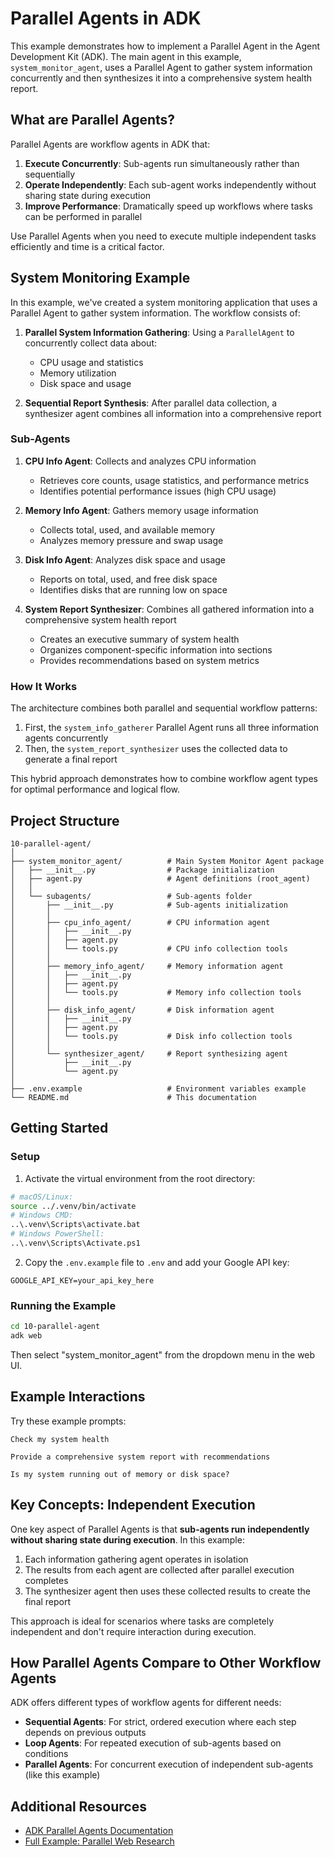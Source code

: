 # Parallel Agents in ADK

This example demonstrates how to implement a Parallel Agent in the Agent Development Kit (ADK). The main agent in this example, `system_monitor_agent`, uses a Parallel Agent to gather system information concurrently and then synthesizes it into a comprehensive system health report.

## What are Parallel Agents?

Parallel Agents are workflow agents in ADK that:

1. **Execute Concurrently**: Sub-agents run simultaneously rather than sequentially
2. **Operate Independently**: Each sub-agent works independently without sharing state during execution
3. **Improve Performance**: Dramatically speed up workflows where tasks can be performed in parallel

Use Parallel Agents when you need to execute multiple independent tasks efficiently and time is a critical factor.

## System Monitoring Example

In this example, we've created a system monitoring application that uses a Parallel Agent to gather system information. The workflow consists of:

1. **Parallel System Information Gathering**: Using a `ParallelAgent` to concurrently collect data about:
   - CPU usage and statistics
   - Memory utilization
   - Disk space and usage

2. **Sequential Report Synthesis**: After parallel data collection, a synthesizer agent combines all information into a comprehensive report

### Sub-Agents

1. **CPU Info Agent**: Collects and analyzes CPU information
   - Retrieves core counts, usage statistics, and performance metrics
   - Identifies potential performance issues (high CPU usage)

2. **Memory Info Agent**: Gathers memory usage information
   - Collects total, used, and available memory
   - Analyzes memory pressure and swap usage

3. **Disk Info Agent**: Analyzes disk space and usage
   - Reports on total, used, and free disk space
   - Identifies disks that are running low on space

4. **System Report Synthesizer**: Combines all gathered information into a comprehensive system health report
   - Creates an executive summary of system health
   - Organizes component-specific information into sections
   - Provides recommendations based on system metrics

### How It Works

The architecture combines both parallel and sequential workflow patterns:

1. First, the `system_info_gatherer` Parallel Agent runs all three information agents concurrently
2. Then, the `system_report_synthesizer` uses the collected data to generate a final report

This hybrid approach demonstrates how to combine workflow agent types for optimal performance and logical flow.

## Project Structure

```
10-parallel-agent/
│
├── system_monitor_agent/          # Main System Monitor Agent package
│   ├── __init__.py                # Package initialization
│   ├── agent.py                   # Agent definitions (root_agent)
│   │
│   └── subagents/                 # Sub-agents folder
│       ├── __init__.py            # Sub-agents initialization
│       │
│       ├── cpu_info_agent/        # CPU information agent
│       │   ├── __init__.py
│       │   ├── agent.py
│       │   └── tools.py           # CPU info collection tools
│       │
│       ├── memory_info_agent/     # Memory information agent
│       │   ├── __init__.py
│       │   ├── agent.py
│       │   └── tools.py           # Memory info collection tools
│       │
│       ├── disk_info_agent/       # Disk information agent
│       │   ├── __init__.py
│       │   ├── agent.py
│       │   └── tools.py           # Disk info collection tools
│       │
│       └── synthesizer_agent/     # Report synthesizing agent
│           ├── __init__.py
│           └── agent.py
│
├── .env.example                   # Environment variables example
└── README.md                      # This documentation
```

## Getting Started

### Setup

1. Activate the virtual environment from the root directory:
```bash
# macOS/Linux:
source ../.venv/bin/activate
# Windows CMD:
..\.venv\Scripts\activate.bat
# Windows PowerShell:
..\.venv\Scripts\Activate.ps1
```

2. Copy the `.env.example` file to `.env` and add your Google API key:
```
GOOGLE_API_KEY=your_api_key_here
```

### Running the Example

```bash
cd 10-parallel-agent
adk web
```

Then select "system_monitor_agent" from the dropdown menu in the web UI.

## Example Interactions

Try these example prompts:

```
Check my system health
```

```
Provide a comprehensive system report with recommendations
```

```
Is my system running out of memory or disk space?
```

## Key Concepts: Independent Execution

One key aspect of Parallel Agents is that **sub-agents run independently without sharing state during execution**. In this example:

1. Each information gathering agent operates in isolation
2. The results from each agent are collected after parallel execution completes
3. The synthesizer agent then uses these collected results to create the final report

This approach is ideal for scenarios where tasks are completely independent and don't require interaction during execution.

## How Parallel Agents Compare to Other Workflow Agents

ADK offers different types of workflow agents for different needs:

- **Sequential Agents**: For strict, ordered execution where each step depends on previous outputs
- **Loop Agents**: For repeated execution of sub-agents based on conditions
- **Parallel Agents**: For concurrent execution of independent sub-agents (like this example)

## Additional Resources

- [ADK Parallel Agents Documentation](https://google.github.io/adk-docs/agents/workflow-agents/parallel-agents/)
- [Full Example: Parallel Web Research](https://google.github.io/adk-docs/agents/workflow-agents/parallel-agents/#full-example-parallel-web-research) 
